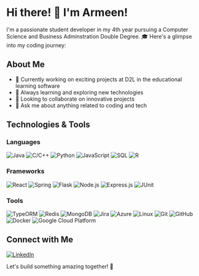 # Hi there! 👋 I'm Armeen!

I'm a passionate student developer in my 4th year pursuing a Computer Science and Business Adminstration Double Degree. 🎓 Here's a glimpse into my coding journey:

## About Me
- 🔭 Currently working on exciting projects at D2L in the educational learning software 
- 🌱 Always learning and exploring new technologies
- 👯 Looking to collaborate on innovative projects
- 💬 Ask me about anything related to coding and tech

## Technologies & Tools
### Languages
![Java](https://img.shields.io/badge/Java-007396?style=flat&logo=java&logoColor=white)
![C/C++](https://img.shields.io/badge/C%2FC++-00599C?style=flat&logo=c%2B%2B&logoColor=white)
![Python](https://img.shields.io/badge/Python-3776AB?style=flat&logo=python&logoColor=white)
![JavaScript](https://img.shields.io/badge/JavaScript-F7DF1E?style=flat&logo=javascript&logoColor=black)
![SQL](https://img.shields.io/badge/SQL-4479A1?style=flat&logo=sql&logoColor=white)
![R](https://img.shields.io/badge/R-276DC3?style=flat&logo=r&logoColor=white)

### Frameworks
![React](https://img.shields.io/badge/React-61DAFB?style=flat&logo=react&logoColor=white)
![Spring](https://img.shields.io/badge/Spring-6DB33F?style=flat&logo=spring&logoColor=white)
![Flask](https://img.shields.io/badge/Flask-000000?style=flat&logo=flask&logoColor=white)
![Node.js](https://img.shields.io/badge/Node.js-339933?style=flat&logo=node.js&logoColor=white)
![Express.js](https://img.shields.io/badge/Express.js-000000?style=flat&logo=express&logoColor=white)
![JUnit](https://img.shields.io/badge/JUnit-25A162?style=flat&logo=junit&logoColor=white)

### Tools
![TypeORM](https://img.shields.io/badge/TypeORM-E83524?style=flat&logo=typeorm&logoColor=white)
![Redis](https://img.shields.io/badge/Redis-DC382D?style=flat&logo=redis&logoColor=white)
![MongoDB](https://img.shields.io/badge/MongoDB-47A248?style=flat&logo=mongodb&logoColor=white)
![Jira](https://img.shields.io/badge/Jira-0052CC?style=flat&logo=jira&logoColor=white)
![Azure](https://img.shields.io/badge/Azure-0089D6?style=flat&logo=microsoft-azure&logoColor=white)
![Linux](https://img.shields.io/badge/Linux-FCC624?style=flat&logo=linux&logoColor=black)
![Git](https://img.shields.io/badge/Git-F05032?style=flat&logo=git&logoColor=white)
![GitHub](https://img.shields.io/badge/GitHub-181717?style=flat&logo=github&logoColor=white)
![Docker](https://img.shields.io/badge/Docker-2496ED?style=flat&logo=docker&logoColor=white)
![Google Cloud Platform](https://img.shields.io/badge/Google%20Cloud%20Platform-4285F4?style=flat&logo=google-cloud&logoColor=white)

## Connect with Me
[![LinkedIn](https://img.shields.io/badge/LinkedIn-0077B5?style=flat&logo=linkedin&logoColor=white)](https://www.linkedin.com/in/armeentalwandi/)

Let's build something amazing together! 🚀
